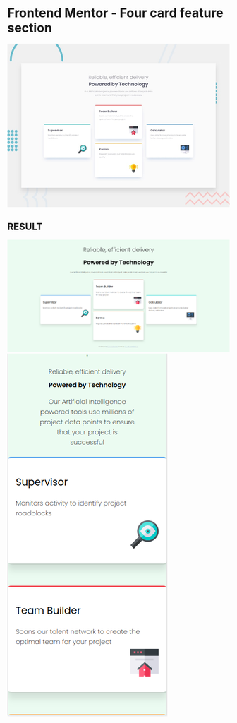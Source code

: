 # Frontend Mentor - Four card feature section

![Design preview for the Four card feature section coding challenge](./design/desktop-preview.jpg)

## RESULT
![For destop](./images/result.png)
![For mobile](./images/mobile.png)